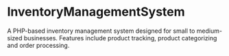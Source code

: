 # InventoryManagementSystem
A PHP-based inventory management system designed for small to medium-sized businesses. Features include product tracking, product categorizing and order processing.
